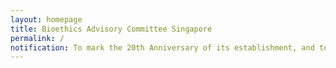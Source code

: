 ```yaml
---
layout: homepage
title: Bioethics Advisory Committee Singapore
permalink: /
notification: To mark the 20th Anniversary of its establishment, and to celebrate the achievements and work accomplished for the last 20 years, the BAC will be holding its 20th Anniversary Virtual Public Conference from 17-18 June 2021. <a href=“https://www.bacvirtualconference.com”>Register now!</a>
---
```

<!-- Type your notification here - the notification bar will not appear if this is empty. For other changes, refer to _data/homepage.yml to edit the homepage -->
